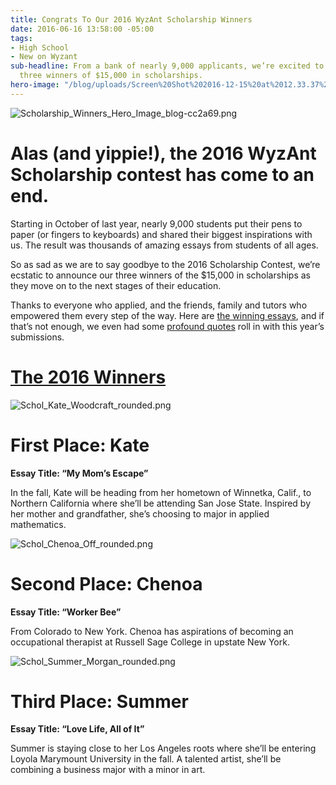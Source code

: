 ```yaml
---
title: Congrats To Our 2016 WyzAnt Scholarship Winners
date: 2016-06-16 13:58:00 -05:00
tags:
- High School
- New on Wyzant
sub-headline: From a bank of nearly 9,000 applicants, we’re excited to announce the
  three winners of $15,000 in scholarships.
hero-image: "/blog/uploads/Screen%20Shot%202016-12-15%20at%2012.33.37%20PM%20(1).png"
---
```


![Scholarship_Winners_Hero_Image_blog-cc2a69.png](/blog/uploads/Scholarship_Winners_Hero_Image_blog-cc2a69.png)

# Alas (and yippie!), the 2016 WyzAnt Scholarship contest has come to an end.

Starting in October of last year, nearly 9,000 students put their pens to paper (or fingers to keyboards) and shared their biggest inspirations with us. The result was thousands of amazing essays from students of all ages.

So as sad as we are to say goodbye to the 2016 Scholarship Contest, we’re ecstatic to announce our three winners of the $15,000 in scholarships as they move on to the next stages of their education.

Thanks to everyone who applied, and the friends, family and tutors who empowered them every step of the way. Here are [the winning essays](https://www.wyzant.com/scholarships/winners), and if that’s not enough, we even had some [profound quotes](https://www.wyzant.com/blog/Best_Wyzant_Scholarship_quotes_2016_1) roll in with this year’s submissions.

# [The 2016 Winners](https://www.wyzant.com/scholarships/winners)

![Schol_Kate_Woodcraft_rounded.png](/blog/uploads/Schol_Kate_Woodcraft_rounded.png)

# First Place: Kate
**Essay Title: “My Mom’s Escape”** 

In the fall, Kate will be heading from her hometown of Winnetka, Calif., to Northern California where she’ll be attending San Jose State. Inspired by her mother and grandfather, she’s choosing to major in applied mathematics.

![Schol_Chenoa_Off_rounded.png](/blog/uploads/Schol_Chenoa_Off_rounded.png)

# Second Place: Chenoa
**Essay Title: “Worker Bee”**

From Colorado to New York. Chenoa has aspirations of becoming an occupational therapist at Russell Sage College in upstate New York.

![Schol_Summer_Morgan_rounded.png](/blog/uploads/Schol_Summer_Morgan_rounded.png)

# Third Place: Summer
**Essay Title: “Love Life, All of It”**

Summer is staying close to her Los Angeles roots where she’ll be entering Loyola Marymount University in the fall. A talented artist, she’ll be combining a business major with a minor in art.